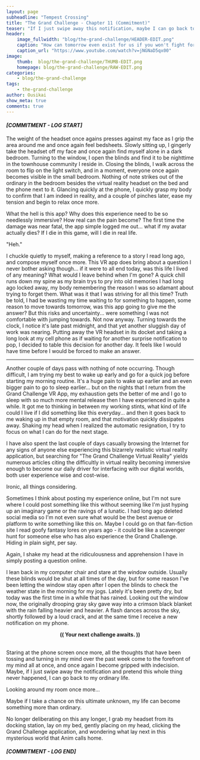 ```yaml
---
layout: page
subheadline: "Tempest Crossing"
title: "The Grand Challenge - Chapter 11 (Commitment)"
teaser: "If I just swipe away this notification, maybe I can go back to my ordinary life. But..."
header:
    image_fullwidth: "blog/the-grand-challenge/HEADER-EDIT.png"
    caption: "How can tomorrow even exist for us if you won't fight for yourself today?"
    caption_url: "https://www.youtube.com/watch?v=jNGNaD5qx00"
image:
    thumb:  blog/the-grand-challenge/THUMB-EDIT.png
    homepage: blog/the-grand-challenge/RAW-EDIT.png
categories:
    - blog/the-grand-challenge
tags:
    - the-grand-challenge
author: Ousikai
show_meta: true
comments: true
---
```

#### ***[COMMITMENT - LOG START]***

The weight of the headset once agains presses against my face as I grip the area around me and once again feel bedsheets. Slowly sitting up, I gingerly take the headset off my face and once again find myself alone in a dark bedroom. Turning to the window, I open the blinds and find it to be nighttime in the townhouse community I reside in. Closing the blinds, I walk across the room to flip on the light switch, and in a moment, everyone once again becomes visible in the small bedroom. Nothing of note strikes out of the ordinary in the bedroom besides the virtual reality headset on the bed and the phone next to it. Glancing quickly at the phone, I quickly grasp my body to confirm that I am indeed in reality, and a couple of pinches later, ease my tension and begin to relax once more. 

What the hell is this app? Why does this experience need to be so needlessly immersive? How real can the pain become? The first time the damage was near fatal, the app simple logged me out... what if my avatar actually dies? If I die in this game, will I die in real life.

"Heh."

I chuckle quietly to myself, making a reference to a story I read long ago, and compose myself once more. This VR app does bring about a question I never bother asking though... if it were to all end today, was this life I lived of any meaning? What would I leave behind when I'm gone? A quick chill runs down my spine as my brain trys to pry into old memories I had long ago locked away, my body remembering the reason I was so adamant about trying to forget them. What was it that I was striving for all this time? Truth be told, I had be wasting my time waiting to for something to happen, some reason to move towards tomorrow, was this app going to give me the answer? But this risks and uncertainty... were something I was not comfortable with jumping towards. Not now anyway. Turning towards the clock, I notice it's late past midnight, and that yet another sluggish day of work was nearing. Putting away the VR headset in its docket and taking a long look at my cell phone as if waiting for another surprise notification to pop, I decided to table this decision for another day.  It feels like I would have time before I would be forced to make an answer. 

----- 

Another couple of days pass with nothing of note occurring. Though difficult, I am trying my best to wake up early and go for a quick jog before starting my morning routine. It's a huge pain to wake up earlier and an even bigger pain to go to sleep earlier... but on the nights that I return from the Grand Challenge VR App, my exhaustion gets the better of me and I go to sleep with so much more mental release then I have experienced in quite a while. It got me to thinking in between my working stints, what kind of life could I live if I did something like this everyday... and then it goes back to me waking up in that empty room, and that motivation quickly dissipates away. Shaking my head when I  realized the automatic resignation, I try to focus on what I can do for the next stage.

I have also spent the last couple of days casually browsing the Internet for any signs of anyone else experiencing this bizarrely realistic virtual reality application, but searching for "The Grand Challenge Virtual Reality" yields numerous articles citing the difficultly in virtual reality becoming immersive enough to become our daily driver for interfacing with our digital worlds, both user experience wise and cost-wise.   
  
  Ironic, all things considering. 
  
  Sometimes I think about posting my experience online, but I'm not sure where I could post something like this without seeming like I'm just hyping up an imaginary game or the ravings of a lunatic. I had long ago deleted social media so I'm not even sure what would be the best avenue or platform to write something like this on. Maybe I could go on that fan-fiction site I read goofy fantasy lores on years ago - it could be like a scavenger hunt for someone else who has also experience the Grand Challenge. Hiding in plain sight, per say.
  
  Again, I shake my head at the ridiculousness and apprehension I have in simply posting a question online. 
  
  I lean back in my computer chair and stare at the window outside. Usually these blinds would be shut at all times of the day, but for some reason I've been letting the window stay open after I open the blinds to check the weather state in the morning for my jogs. Lately it's been pretty dry, but today was the first time in a while that has rained. Looking out the window now, the originally drooping gray sky gave way into a crimson black blanket with the rain falling heavier and heavier. A flash dances across the sky, shortly followed by a loud crack, and at the same time I receive a new notification on my phone.
  
<center><b>(( Your next challenge awaits. )) </b></center>
<br/>
  
Staring at the phone screen once more, all the thoughts that have been tossing and turning in my mind over the past week come to the forefront of my mind all at once, and once again I become gripped with indecision. Maybe, if I just swipe away the notification and pretend this whole thing never happened, I can go back to my ordinary life. 
  
Looking around my room once more...

Maybe if I take a chance on this ultimate unknown, my life can become something more than ordinary. 

No longer deliberating on this any longer, I grab my headset from its docking station, lay on my bed, gently placing on my head, clicking the Grand Challenge application, and wondering what lay next in this mysterious world that Anim calls home. 

#### ***[COMMITMENT - LOG END]***

